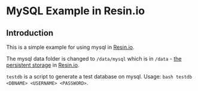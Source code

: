 # MySQL Example in Resin.io

## Introduction

This is a simple example for using mysql in [Resin.io](http://resin.io).

The mysql data folder is changed to `/data/mysql` which is in `/data` - [the persistent storage](http://docs.resin.io/#/pages/runtime.md#persistent-storage) in [Resin.io](http://resin.io).

`testdb` is a script to generate a test database on mysql.
Usage: `bash testdb <DBNAME> <USERNAME> <PASSWORD>`.